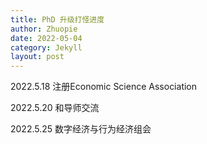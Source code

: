 ```yaml
---
title: PhD 升级打怪进度
author: Zhuopie
date: 2022-05-04
category: Jekyll
layout: post
---
```


2022.5.18 注册Economic Science Association

2022.5.20 和导师交流

2022.5.25 数字经济与行为经济组会
